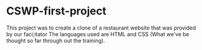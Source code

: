 # CSWP-first-project

This project was to create a clone of a restaurant website that was provided by our faci;itator
The languages used are HTML and CSS (What we've be thought so far through out the training).
